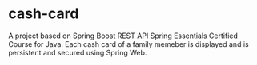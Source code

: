 # cash-card

A project based on Spring Boost REST API Spring Essentials Certified Course for Java. Each cash card of a family memeber is displayed and is persistent and secured
using Spring Web.
